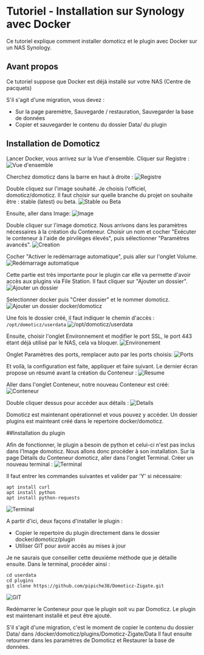 # Tutoriel - Installation sur Synology avec Docker

Ce tutoriel explique comment installer domoticz et le plugin avec Docker sur un NAS Synology.

## Avant propos
Ce tutoriel suppose que Docker est déjà installé sur votre NAS (Centre de pacquets)

S'il s'agit d'une migration, vous devez :

* Sur la page paremètre, Sauvegarde / restauration, Sauvegarder la base de données
* Copier et sauvegarder le contenu du dossier Data/ du plugin

## Installation de Domoticz

Lancer Docker, vous arrivez sur la Vue d'ensemble.
Cliquer sur Registre :
![Vue d'ensemble](Images/Synology_Docker/Synology_Docker_Install_Home.png)


Cherchez domoticz dans la barre en haut à droite :
![Registre](Images/Synology_Docker/Synology_Docker_Install_Registre_1.png)


Double cliquez sur l'image souhaité. Je choisis l'officiel, domoticz/domoticz. Il faut choisir sur quelle branche du projet on souhaite être : stable (latest) ou beta.
![Stable ou Beta](Images/Synology_Docker/Synology_Docker_Install_Registre_2.png)


Ensuite, aller dans Image:
![Image](Images/Synology_Docker/Synology_Docker_Install_Image.png)


Double cliquer sur l'image domoticz. Nous arrivons dans les paramètres nécessaires à la création du Conteneur. Choisir un nom et cocher "Exécuter le conteneur à l'aide de pirvilèges élevés", puis sélectionner "Paramètres avancés".
![Creation](Images/Synology_Docker/Synology_Docker_Install_Conteneur.png)


Cocher "Activer le redémarrage automatique", puis aller sur l'onglet Volume.
![Redémarrage automatique](Images/Synology_Docker/Synology_Docker_Install_Param_1.png)


Cette partie est très importante pour le plugin car elle va permette d'avoir accès aux plugins via File Station.
Il faut cliquer sur "Ajouter un dossier".
![Ajouter un dossier](Images/Synology_Docker/Synology_Docker_Install_Param_Volume_1.png)


Selectionner docker puis "Créer dossier" et le nommer domoticz.
![Ajouter un dossier docker/domoticz](Images/Synology_Docker/Synology_Docker_Install_Param_Volume_2.png)


Une fois le dossier créé, il faut indiquer le chemin d'accès :
```/opt/domoticz/userdata```
![/opt/domoticz/userdata](Images/Synology_Docker/Synology_Docker_Install_Param_Volume_3.png)


Ensuite, choisir l'onglet Environnement et modifier le port SSL, le port 443 étant déjà utilisé par le NAS, cela va bloquer.
![Environement](Images/Synology_Docker/Synology_Docker_Install_Environement.png)


Onglet Paramètres des ports, remplacer auto par les ports choisis:
![Ports](Images/Synology_Docker/Synology_Docker_Install_Ports.png)


Et voilà, la configuration est faite, appliquer et faire suivant. 
Le dernier écran propose un résumé avant la création du Conteneur : 
![Resume](Images/Synology_Docker/Synology_Docker_Install_Conteneur_Resume.png)


Aller dans l'onglet Conteneur, notre nouveau Conteneur est créé:
![Conteneur](Images/Synology_Docker/Synology_Docker_Install_Conteneur.png)


Double cliquer dessus pour accéder aux détails :
![Details](Images/Synology_Docker/Synology_Docker_Install_Conteneur_Details.png)


Domoticz est maintenant opérationnel et vous pouvez y accéder.
Un dossier plugins est mainteant créé dans le repertoire docker/domoticz.

##Installation du plugin

Afin de fonctionner, le plugin a besoin de python et celui-ci n'est pas inclus dans l'Image domoticz.
Nous allons donc procéder à son installation. Sur la page Détails du Conteneur domoticz, aller dans l'onglet Terminal.
Créer un nouveau terminal :
![Terminal](Images/Synology_Docker/Synology_Docker_Install_Conteneur_Terminal.png)

Il faut entrer les commandes suivantes et valider par 'Y' si nécessaire:
```apt update
apt install curl
apt install python
apt install python-requests
```

![Terminal](Images/Synology_Docker/Synology_Docker_Install_Conteneur_Terminal_2.png)

A partir d'ici, deux façons d'installer le plugin :

* Copier le repertoire du plugin directement dans le dossier docker/domoticz/plugin
* Utiliser GIT pour avoir accès au mises à jour


Je ne saurais que conseiller cette deuxième méthode que je détaille ensuite.
Dans le terminal, procéder ainsi :
```
cd userdata
cd plugins
git clone https://github.com/pipiche38/Domoticz-Zigate.git
```
![GIT](Images/Synology_Docker/Synology_Docker_Install_Bash_Git.png)

Redémarrer le Conteneur pour que le plugin soit vu par Domoticz.
Le plugin est maintenant installé et peut être ajouté.


S'il s'agit d'une migration, c'est le moment de copier le contenu du dossier Data/ dans /docker/domoticz/plugins/Domoticz-Zigate/Data
Il faut ensuite retourner dans les paramètres de Domoticz et Restaurer la base de données.


